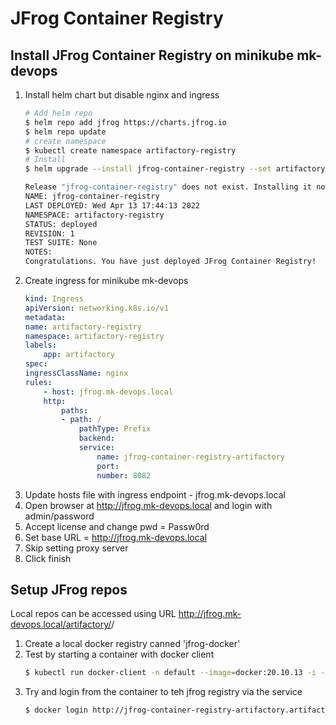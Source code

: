 # JFrog Container Registry

## Install JFrog Container Registry on minikube mk-devops
1. Install helm chart but disable nginx and ingress
    ```sh
    # Add helm repo
    $ helm repo add jfrog https://charts.jfrog.io
    $ helm repo update
    # create namespace
    $ kubectl create namespace artifactory-registry
    # Install
    $ helm upgrade --install jfrog-container-registry --set artifactory.postgresql.postgresqlPassword=passw0rd --set artifactory.nginx.enabled=false --set artifactory.ingress.enabled=false --namespace artifactory-registry jfrog/artifactory-jcr

    Release "jfrog-container-registry" does not exist. Installing it now.
    NAME: jfrog-container-registry
    LAST DEPLOYED: Wed Apr 13 17:44:13 2022
    NAMESPACE: artifactory-registry
    STATUS: deployed
    REVISION: 1
    TEST SUITE: None
    NOTES:
    Congratulations. You have just deployed JFrog Container Registry!
    ```
2. Create ingress for minikube mk-devops
    ```yaml
    kind: Ingress
    apiVersion: networking.k8s.io/v1
    metadata:
    name: artifactory-registry
    namespace: artifactory-registry
    labels:
        app: artifactory
    spec:
    ingressClassName: nginx
    rules:
        - host: jfrog.mk-devops.local
        http:
            paths:
            - path: /
                pathType: Prefix
                backend:
                service:
                    name: jfrog-container-registry-artifactory
                    port:
                    number: 8082
    ```
3. Update hosts file with ingress endpoint -  jfrog.mk-devops.local
4. Open browser at http://jfrog.mk-devops.local and login with admin/password
5. Accept license and change pwd = Passw0rd
6. Set base URL = http://jfrog.mk-devops.local
7. Skip setting proxy server
8. Click finish

## Setup JFrog repos
Local repos can be accessed using URL http://jfrog.mk-devops.local/artifactory/<repo-name>/<artifact-path>
1. Create a local docker registry canned 'jfrog-docker'
2. Test by starting a container with docker client
    ```sh
    $ kubectl run docker-client -n default --image=docker:20.10.13 -i --tty --rm
    ```
3. Try and login from the container to teh jfrog registry via the service
    ```sh
    $ docker login http://jfrog-container-registry-artifactory.artifactory-registry.svc.mk-devops.local:8082/artifactory/jfrog-docker
    ```
